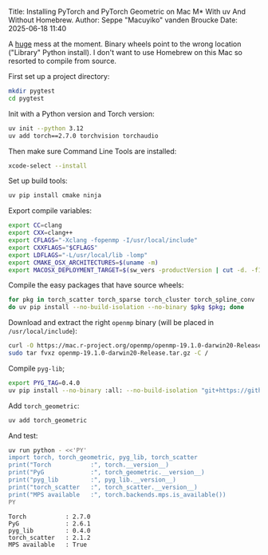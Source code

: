 Title: Installing PyTorch and PyTorch Geometric on Mac M* With uv And Without Homebrew.
Author: Seppe "Macuyiko" vanden Broucke
Date: 2025-06-18 11:40

A [huge](https://github.com/pyg-team/pytorch_geometric/issues/10178) mess at the moment. Binary wheels point to the wrong location ("Library" Python install).
I don't want to use Homebrew on this Mac so resorted to compile from source.

First set up a project directory:

```bash
mkdir pygtest 
cd pygtest
```

Init with a Python version and Torch version:

```bash
uv init --python 3.12
uv add torch==2.7.0 torchvision torchaudio
```

Then make sure Command Line Tools are installed:

```bash
xcode-select --install
```

Set up build tools:

```bash
uv pip install cmake ninja
```

Export compile variables:

```bash
export CC=clang
export CXX=clang++
export CFLAGS="-Xclang -fopenmp -I/usr/local/include"
export CXXFLAGS="$CFLAGS"
export LDFLAGS="-L/usr/local/lib -lomp"
export CMAKE_OSX_ARCHITECTURES=$(uname -m)
export MACOSX_DEPLOYMENT_TARGET=$(sw_vers -productVersion | cut -d. -f1-2)
```

Compile the easy packages that have source wheels:

```bash
for pkg in torch_scatter torch_sparse torch_cluster torch_spline_conv
do uv pip install --no-build-isolation --no-binary $pkg $pkg; done
```

Download and extract the right `openmp` binary (will be placed in `/usr/local/include`):

```bash
curl -O https://mac.r-project.org/openmp/openmp-19.1.0-darwin20-Release.tar.gz 
sudo tar fvxz openmp-19.1.0-darwin20-Release.tar.gz -C / 
```

Compile `pyg-lib`;

```bash
export PYG_TAG=0.4.0
uv pip install --no-binary :all: --no-build-isolation "git+https://github.com/pyg-team/pyg-lib.git@$PYG_TAG"
```

Add `torch_geometric`:

```bash
uv add torch_geometric
```

And test:

```bash
uv run python - <<'PY'                                    
import torch, torch_geometric, pyg_lib, torch_scatter
print("Torch           :", torch.__version__)
print("PyG             :", torch_geometric.__version__)
print("pyg_lib         :", pyg_lib.__version__)
print("torch_scatter   :", torch_scatter.__version__)
print("MPS available   :", torch.backends.mps.is_available())
PY
```

```plain
Torch           : 2.7.0
PyG             : 2.6.1
pyg_lib         : 0.4.0
torch_scatter   : 2.1.2
MPS available   : True
```
